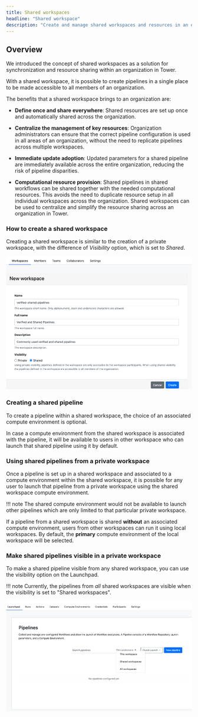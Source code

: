 ```yaml
---
title: Shared workspaces
headline: "Shared workspace"
description: "Create and manage shared workspaces and resources in an organization."
---
```


## Overview

We introduced the concept of shared workspaces as a solution for synchronization and resource sharing within an organization in Tower.

With a shared workspace, it is possible to create pipelines in a single place to be made accessible to all members of an organization.

The benefits that a shared workspace brings to an organization are:

-   **Define once and share everywhere**: Shared resources are set up once and automatically shared across the organization.

-   **Centralize the management of key resources**: Organization administrators can ensure that the correct pipeline configuration is used in all areas of an organization, without the need to replicate pipelines across multiple workspaces.

-   **Immediate update adoption**: Updated parameters for a shared pipeline are immediately available across the entire organization, reducing the risk of pipeline disparities.

-   **Computational resource provision**: Shared pipelines in shared workflows can be shared together with the needed computational resources. This avoids the need to duplicate resource setup in all individual workspaces across the organization. Shared workspaces can be used to centralize and simplify the resource sharing across an organization in Tower.

### How to create a shared workspace

Creating a shared workspace is similar to the creation of a private workspace, with the difference of _Visibility_ option, which is set to _Shared_.

![](./_images/shared_visibility.png)

### Creating a shared pipeline

To create a pipeline within a shared workspace, the choice of an associated compute environment is optional.

In case a compute environment from the shared workspace is associated with the pipeline, it will be available to users in other workspace who can launch that shared pipeline using it by default.

### Using shared pipelines from a private workspace

Once a pipeline is set up in a shared workspace and associated to a compute environment within the shared workspace, it is possible for any user to launch that pipeline from a private workspace using the shared workspace compute environment.

<!-- prettier-ignore -->
!!! note
    The shared compute environment would not be available to launch other pipelines which are only limited to that particular private workspace.

If a pipeline from a shared workspace is shared **without** an associated compute environment, users from other workspaces can run it using local workspaces. By default, the **primary** compute environment of the local workspace will be selected.

### Make shared pipelines visible in a private workspace

To make a shared pipeline visible from any shared workspace, you can use the visibility option on the Launchpad.

<!-- prettier-ignore -->
!!! note
    Currently, the pipelines from _all_ shared workspaces are visible when the visibility is set to "Shared workspaces".

![](./_images/pipelines_visibility.png)
